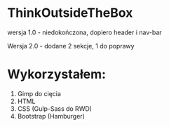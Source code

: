 # ThinkOutsideTheBox

wersja 1.0 - niedokończona, dopiero header i nav-bar

Wersja 2.0 - dodane 2 sekcje, 1 do poprawy



# Wykorzystałem:

1. Gimp do cięcia
2. HTML
3. CSS (Gulp-Sass do RWD)
4. Bootstrap (Hamburger)

